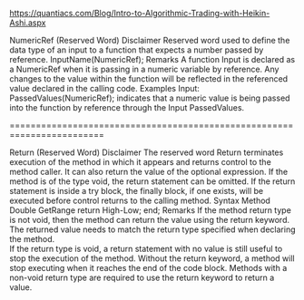 https://quantiacs.com/Blog/Intro-to-Algorithmic-Trading-with-Heikin-Ashi.aspx

NumericRef (Reserved Word)
 Disclaimer 
Reserved word used to define the data type of an input to a function that expects a number passed by reference.
InputName(NumericRef); 
Remarks
A function Input is declared as a NumericRef when it is passing in a numeric variable by reference.  Any changes to the value within the function will be reflected in the referenced value declared in the calling code.
Examples
Input: PassedValues(NumericRef); 
indicates that a numeric value is being passed into the function by reference through the Input PassedValues.

========================================================================

Return (Reserved Word)
 Disclaimer 
The reserved word Return terminates execution of the method in which it appears and returns control to the method caller. It can also return the value of the optional expression. If the method is of the type void, the return statement can be omitted.
If the return statement is inside a try block, the finally block, if one exists, will be executed before control returns to the calling method.
Syntax
Method Double GetRange
return High-Low;
end;
Remarks
If the method return type is not void, then the method can return the value using the return keyword.  The returned value needs to match the return type specified when declaring the method.  
If the return type is void, a return statement with no value is still useful to stop the execution of the method. Without the return keyword, a method will stop executing when it reaches the end of the code block. Methods with a non-void return type are required to use the return keyword to return a value.
